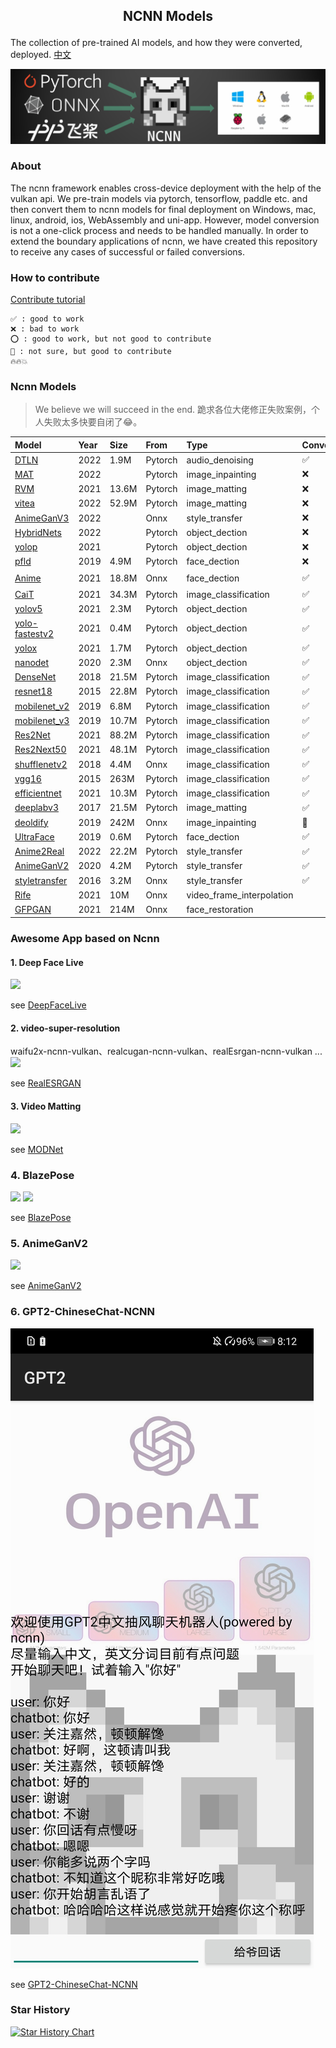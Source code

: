 ##  <p align="center"> NCNN Models </p>

The collection of pre-trained AI models, and how they were converted, deployed. [中文](README-CN.md)

![](docs/images/logo.png)

### About

The ncnn framework enables cross-device deployment with the help of the vulkan api. We pre-train models via pytorch, tensorflow, paddle etc. and then convert them to ncnn models for final deployment on Windows, mac, linux, android, ios, WebAssembly and uni-app. However, model conversion is not a one-click process and needs to be handled manually. In order to extend the boundary applications of ncnn, we have created this repository to receive any cases of successful or failed conversions.

### How to contribute

[Contribute tutorial](contribute.md)

	✅ : good to work
    ❌ : bad to work
    ⭕ : good to work, but not good to contribute
    🤔 : not sure, but good to contribute
    🔥🔥💥
### Ncnn Models

> We believe we will succeed in the end. 跪求各位大佬修正失败案例，个人失败太多快要自闭了😂。

| Model                                             | Year | Size  | From    | Type                      | Convert | IsWork | Heat |
| :------------------------------------------------ | :--- | :---- | :------ | :------------------------ | :------ | :----- | :--- |
| [DTLN](audio_denoising/dtln)                      | 2022 | 1.9M  | Pytorch | audio_denoising           | ✅       | ✅      | 🔥    |
| [MAT](image_inpainting/mat)                       | 2022 |       | Pytorch | image_inpainting          | ❌       |        | 💥    |
| [RVM](image_matting/RVM)                          | 2021 | 13.6M | Pytorch | image_matting             | ❌       | ✅      | 💥    |
| [vitea](image_matting/vitea)                      | 2022 | 52.9M | Pytorch | image_matting             | ❌       |        |      |
| [AnimeGanV3](style_transfer/animeganv3)           | 2022 |       | Onnx    | style_transfer            | ❌       |        | 🔥    |
| [HybridNets](object_dection/hybridnets)           | 2022 |       | Pytorch | object_dection            | ❌       |        |      |
| [yolop](object_dection/yolop)                     | 2021 |       | Pytorch | object_dection            | ❌       | 🤔      | 💥    |
| [pfld](face_dection/pfld)                         | 2019 | 4.9M  | Pytorch | face_dection              | ❌       | ✅      |      |
| [Anime](face_dection/Anime_Face)                  | 2021 | 18.8M | Onnx    | face_dection              | ✅       | ⭕      |      |
| [CaiT](image_classification/cait)                 | 2021 | 34.3M | Pytorch | image_classification      | ✅       |        |      |
| [yolov5](object_dection/yolov5)                   | 2021 | 2.3M  | Pytorch | object_dection            | ✅       | ✅      | 💥    |
| [yolo-fastestv2](object_dection/yolo-fastestv2)   | 2021 | 0.4M  | Pytorch | object_dection            | ✅       | ✅      | 💥    |
| [yolox](object_dection/yolox)                     | 2021 | 1.7M  | Pytorch | object_dection            | ✅       | ✅      | 💥    |
| [nanodet](object_dection/nanodet)                 | 2020 | 2.3M  | Onnx    | object_dection            | ✅       | ✅      | 🔥    |
| [DenseNet](image_classification/denseNet)         | 2018 | 21.5M | Pytorch | image_classification      | ✅       | ✅      |      |
| [resnet18](image_classification/resnet18)         | 2015 | 22.8M | Pytorch | image_classification      | ✅       | ✅      |      |
| [mobilenet_v2](image_classification/mobilenet_v2) | 2019 | 6.8M  | Pytorch | image_classification      | ✅       | ✅      | 🔥    |
| [mobilenet_v3](image_classification/mobilenet_v3) | 2019 | 10.7M | Pytorch | image_classification      | ✅       | ✅      | 🔥    |
| [Res2Net](image_classification/res2net)           | 2021 | 88.2M | Pytorch | image_classification      | ✅       | ✅      |      |
| [Res2Next50](image_classification/res2next50)     | 2021 | 48.1M | Pytorch | image_classification      | ✅       | ✅      |      |
| [shufflenetv2](image_classification/shufflenetv2) | 2018 | 4.4M  | Onnx    | image_classification      | ✅       | ✅      |      |
| [vgg16](image_classification/vgg16)               | 2015 | 263M  | Pytorch | image_classification      | ✅       | ✅      |      |
| [efficientnet](image_classification/efficientnet) | 2021 | 10.3M | Pytorch | image_classification      | ✅       | ✅      | 🔥    |
| [deeplabv3](image_matting/deeplabv3)              | 2017 | 21.5M | Pytorch | image_matting             | ✅       | ✅      |      |
| [deoldify](image_inpainting/deoldify)             | 2019 | 242M  | Onnx    | image_inpainting          | 🤔       | ✅      | 🔥    |
| [UltraFace](face_dection/ultraface)               | 2019 | 0.6M  | Pytorch | face_dection              | ✅       | ✅      | 🔥    |
| [Anime2Real](style_transfer/anime2real)           | 2022 | 22.2M | Pytorch | style_transfer            | ✅       | ✅      |      |
| [AnimeGanV2](style_transfer/animeganv2)           | 2020 | 4.2M  | Pytorch | style_transfer            | ✅       | ✅      | 💥    |
| [styletransfer](style_transfer/styletransfer)     | 2016 | 3.2M  | Onnx    | style_transfer            | ✅       | ✅      |      |
| [Rife](Video_Frame_Interpolation/rife)            | 2021 | 10M   | Onnx    | video_frame_interpolation |         | ✅      | 🔥    |
| [GFPGAN](face_dection/GFPGAN)                     | 2021 | 214M  | Onnx    | face_restoration          |         | ✅      | 💥    |


### Awesome App based on Ncnn

####  1. Deep Face Live

![](https://github.com/gunpowder78/DeepFaceLive/raw/master/doc/deepfacelive_intro.png)

see [DeepFaceLive](https://github.com/gunpowder78/DeepFaceLive)

#### 2. video-super-resolution

waifu2x-ncnn-vulkan、realcugan-ncnn-vulkan、realEsrgan-ncnn-vulkan ...
![](https://github.com/Baiyuetribe/paper2gui/raw/main/docs/images/realESRGAN_RAM.png)

see [RealESRGAN](https://github.com/Baiyuetribe/paper2gui/blob/main/Video%20Super%20Resolution/RealESRGAN-GUI-RAM.md)

#### 3. Video Matting

![](https://github.com/ZHKKKe/MODNet/raw/master/doc/gif/homepage_demo.gif)

see [MODNet](https://github.com/Baiyuetribe/paper2gui/blob/main/VideoMatting/modnet_gui.md)

### 4. BlazePose
![](https://github.com/FeiGeChuanShu/ncnn_Android_BlazePose/raw/main/result.gif)
![](https://github.com/FeiGeChuanShu/ncnn_Android_BlazePose/raw/main/result_smoothing.gif)

see [BlazePose](https://github.com/FeiGeChuanShu/ncnn_Android_BlazePose)

### 5. AnimeGanV2

![](https://user-images.githubusercontent.com/26464535/142294796-54394a4a-a566-47a1-b9ab-4e715b901442.gif)

see [AnimeGanV2](https://github.com/Baiyuetribe/paper2gui/blob/main/Style%20Transfer/animegan_gui.md)

### 6. GPT2-ChineseChat-NCNN

![](https://github.com/EdVince/GPT2-ChineseChat-NCNN/raw/main/resources/android.jpg)

see [GPT2-ChineseChat-NCNN](https://github.com/EdVince/GPT2-ChineseChat-NCNN)

### Star History

[![Star History Chart](https://api.star-history.com/svg?repos=Baiyuetribe/ncnn-models&type=Date)](https://star-history.com/#Baiyuetribe/ncnn-models&Date)
